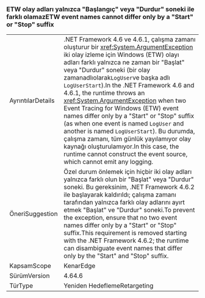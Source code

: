 ### <a name="etw-event-names-cannot-differ-only-by-a-start-or-stop-suffix"></a><span data-ttu-id="e09d1-101">ETW olay adları yalnızca "Başlangıç" veya "Durdur" soneki ile farklı olamaz</span><span class="sxs-lookup"><span data-stu-id="e09d1-101">ETW event names cannot differ only by a "Start" or "Stop" suffix</span></span>

|   |   |
|---|---|
|<span data-ttu-id="e09d1-102">Ayrıntılar</span><span class="sxs-lookup"><span data-stu-id="e09d1-102">Details</span></span>|<span data-ttu-id="e09d1-103">.NET Framework 4.6 ve 4.6.1, çalışma zamanı oluşturur bir <xref:System.ArgumentException> iki olay izleme için Windows (ETW) olayı adları farklı yalnızca ne zaman bir &quot;Başlat&quot; veya &quot;Durdur&quot; soneki (bir olay zamanadlıolarak<code>LogUser</code>ve başka adlı <code>LogUserStart</code>).</span><span class="sxs-lookup"><span data-stu-id="e09d1-103">In the .NET Framework 4.6 and 4.6.1, the runtime throws an <xref:System.ArgumentException> when two Event Tracing for Windows (ETW) event names differ only by a &quot;Start&quot; or &quot;Stop&quot; suffix (as when one event is named <code>LogUser</code> and another is named <code>LogUserStart</code>).</span></span> <span data-ttu-id="e09d1-104">Bu durumda, çalışma zamanı, tüm günlük yayılamıyor olay kaynağı oluşturulamıyor.</span><span class="sxs-lookup"><span data-stu-id="e09d1-104">In this case, the runtime cannot construct the event source, which cannot emit any logging.</span></span>|
|<span data-ttu-id="e09d1-105">Öneri</span><span class="sxs-lookup"><span data-stu-id="e09d1-105">Suggestion</span></span>|<span data-ttu-id="e09d1-106">Özel durum önlemek için hiçbir iki olay adları yalnızca farklı olun bir &quot;Başlat&quot; veya &quot;Durdur&quot; soneki. Bu gereksinim, .NET Framework 4.6.2 ile başlayarak kaldırıldı; çalışma zamanı tarafından yalnızca farklı olay adlarını ayırt etmek &quot;Başlat&quot; ve &quot;Durdur&quot; soneki.</span><span class="sxs-lookup"><span data-stu-id="e09d1-106">To prevent the exception, ensure that no two event names differ only by a &quot;Start&quot; or &quot;Stop&quot; suffix.This requirement is removed starting with the .NET Framework 4.6.2; the runtime can disambiguate event names that differ only by the &quot;Start&quot; and &quot;Stop&quot; suffix.</span></span>|
|<span data-ttu-id="e09d1-107">Kapsam</span><span class="sxs-lookup"><span data-stu-id="e09d1-107">Scope</span></span>|<span data-ttu-id="e09d1-108">Kenar</span><span class="sxs-lookup"><span data-stu-id="e09d1-108">Edge</span></span>|
|<span data-ttu-id="e09d1-109">Sürüm</span><span class="sxs-lookup"><span data-stu-id="e09d1-109">Version</span></span>|<span data-ttu-id="e09d1-110">4.6</span><span class="sxs-lookup"><span data-stu-id="e09d1-110">4.6</span></span>|
|<span data-ttu-id="e09d1-111">Tür</span><span class="sxs-lookup"><span data-stu-id="e09d1-111">Type</span></span>|<span data-ttu-id="e09d1-112">Yeniden Hedefleme</span><span class="sxs-lookup"><span data-stu-id="e09d1-112">Retargeting</span></span>|

